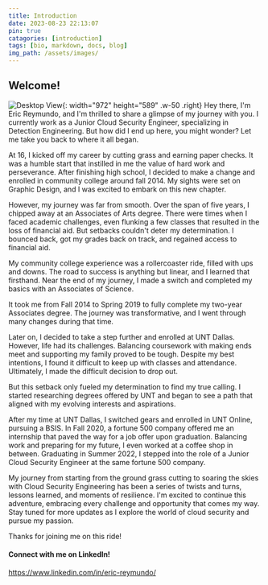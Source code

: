 ```yaml
---
title: Introduction
date: 2023-08-23 22:13:07
pin: true
catagories: [introduction]
tags: [bio, markdown, docs, blog]
img_path: /assets/images/
---
```


## Welcome!

![Desktop View](1677268059300.jpeg){: width="972" height="589" .w-50 .right}
Hey there, I'm Eric Reymundo, and I'm thrilled to share a glimpse of my journey with you. I currently work as a Junior Cloud Security Engineer, specializing in Detection Engineering. But how did I end up here, you might wonder? Let me take you back to where it all began.

At 16, I kicked off my career by cutting grass and earning paper checks. It was a humble start that instilled in me the value of hard work and perseverance. After finishing high school, I decided to make a change and enrolled in community college around fall 2014. My sights were set on Graphic Design, and I was excited to embark on this new chapter.

However, my journey was far from smooth. Over the span of five years, I chipped away at an Associates of Arts degree. There were times when I faced academic challenges, even flunking a few classes that resulted in the loss of financial aid. But setbacks couldn't deter my determination. I bounced back, got my grades back on track, and regained access to financial aid.

My community college experience was a rollercoaster ride, filled with ups and downs. The road to success is anything but linear, and I learned that firsthand. Near the end of my journey, I made a switch and completed my basics with an Associates of Science.

It took me from Fall 2014 to Spring 2019 to fully complete my two-year Associates degree. The journey was transformative, and I went through many changes during that time.

Later on, I decided to take a step further and enrolled at UNT Dallas. However, life had its challenges. Balancing coursework with making ends meet and supporting my family proved to be tough. Despite my best intentions, I found it difficult to keep up with classes and attendance. Ultimately, I made the difficult decision to drop out.

But this setback only fueled my determination to find my true calling. I started researching degrees offered by UNT and began to see a path that aligned with my evolving interests and aspirations.

After my time at UNT Dallas, I switched gears and enrolled in UNT Online, pursuing a BSIS. In Fall 2020, a fortune 500 company offered me an internship that paved the way for a job offer upon graduation. Balancing work and preparing for my future, I even worked at a coffee shop in between. Graduating in Summer 2022, I stepped into the role of a Junior Cloud Security Engineer at the same fortune 500 company. 

My journey from starting from the ground grass cutting to soaring the skies with Cloud Security Engineering has been a series of twists and turns, lessons learned, and moments of resilience. I'm excited to continue this adventure, embracing every challenge and opportunity that comes my way. Stay tuned for more updates as I explore the world of cloud security and pursue my passion.

Thanks for joining me on this ride!

#### Connect with me on LinkedIn!
https://www.linkedin.com/in/eric-reymundo/
